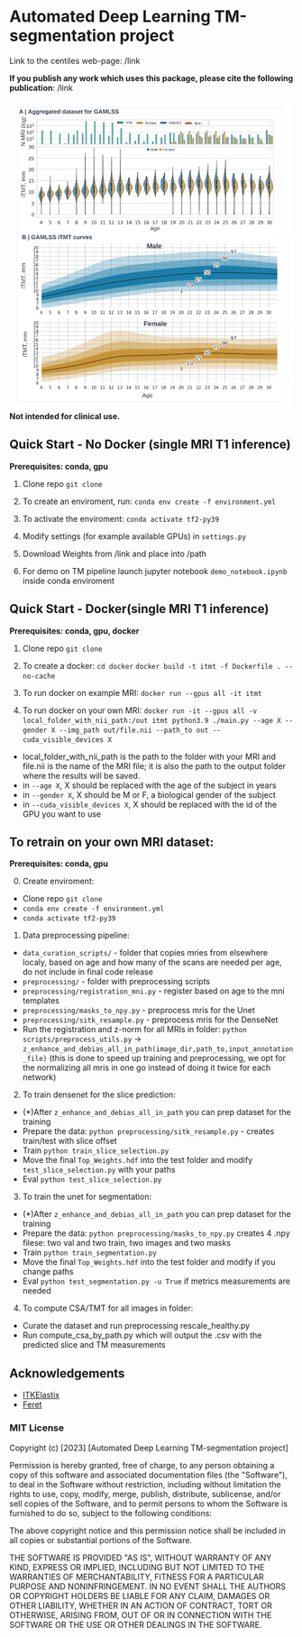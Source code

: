 # Automated Deep Learning TM-segmentation project

Link to the centiles web-page: /link

**If you publish any work which uses this package, please cite the following publication**: /link

![Main figure](pics/main_image.png)
**Not intended for clinical use.**

## Quick Start - No Docker (single MRI T1 inference)
**Prerequisites: conda, gpu** 

1. Clone repo `git clone`

2. To create an enviroment, run: 
`conda env create -f environment.yml`

3. To activate the enviroment:
`conda activate tf2-py39`

4. Modify settings (for example available GPUs) in `settings.py`

5. Download Weights from /link and place into /path

5. For demo on TM pipeline launch jupyter notebook `demo_notebook.ipynb` inside conda enviroment

## Quick Start - Docker(single MRI T1 inference)
**Prerequisites: conda, gpu, docker** 
1. Clone repo `git clone`

2. To create a docker:
`cd docker`
`docker build -t itmt -f Dockerfile . --no-cache`

3. To run docker on example MRI:
`docker run --gpus all -it itmt`

4. To run docker on your own MRI:
`docker run -it --gpus all -v local_folder_with_nii_path:/out itmt python3.9 ./main.py --age X --gender X --img_path out/file.nii --path_to out --cuda_visible_devices X`
- local_folder_with_nii_path is the path to the folder with your MRI and file.nii is the name of the MRI file; it is also the path to the output folder where the results will be saved.
- in `--age X`, X should be replaced with the age of the subject in years
- in `--gender X`, X should be M or F, a biological gender of the subject
- in `--cuda_visible_devices X`, X should be replaced with the id of the GPU you want to use

## To retrain on your own MRI dataset: 
**Prerequisites: conda, gpu** 

0. Create enviroment:
- Clone repo `git clone`
- `conda env create -f environment.yml`
- `conda activate tf2-py39`

1. Data preprocessing pipeline:
- `data_curation_scripts/` - folder that copies mries from elsewhere localy, based on age and how many of the scans are needed per age, do not include in final code release
- `preprocessing/` - folder with preprocessing scripts
- `preprocessing/registration_mni.py` - register based on age to the mni templates
- `preprocessing/masks_to_npy.py` - preprocess mris for the Unet
- `preprocessing/sitk_resample.py` - preprocess mris for the DenseNet
- Run the registration and z-norm for all MRIs in folder: `python scripts/preprocess_utils.py` -> `z_enhance_and_debias_all_in_path(image_dir,path_to,input_annotation_file)` (this is done to speed up training and preprocessing, we opt for the normalizing all mris in one go instead of doing it twice for each network)

2. To train densenet for the slice prediction:
- (*)After `z_enhance_and_debias_all_in_path` you can prep dataset for the training
- Prepare the data: `python preprocessing/sitk_resample.py` - creates train/test with slice offset
- Train `python train_slice_selection.py`
- Move the final `Top_Weights.hdf` into the test folder and modify `test_slice_selection.py` with your paths
- Eval `python test_slice_selection.py`

3. To train the unet for segmentation:
- (*)After `z_enhance_and_debias_all_in_path` you can prep dataset for the training
- Prepare the data: `python preprocessing/masks_to_npy.py` creates 4 .npy filese: two val and two train, two images and two masks
- Train `python train_segmentation.py`
- Move the final `Top_Weights.hdf` into the test folder and modify if you change paths
- Eval `python test_segmentation.py -u True` if metrics measurements are needed

4. To compute CSA/TMT for all images in folder:
- Curate the dataset and run preprocessing rescale_healthy.py
- Run compute_csa_by_path.py which will output the .csv with the predicted slice and TM measurements

## Acknowledgements
* [ITKElastix](https://github.com/InsightSoftwareConsortium/ITKElastix)
* [Feret](https://github.com/matthiasnwt/feret)

### MIT License
Copyright (c) [2023] [Automated Deep Learning TM-segmentation project]

Permission is hereby granted, free of charge, to any person obtaining a copy
of this software and associated documentation files (the "Software"), to deal
in the Software without restriction, including without limitation the rights
to use, copy, modify, merge, publish, distribute, sublicense, and/or sell
copies of the Software, and to permit persons to whom the Software is
furnished to do so, subject to the following conditions:

The above copyright notice and this permission notice shall be included in all
copies or substantial portions of the Software.

THE SOFTWARE IS PROVIDED "AS IS", WITHOUT WARRANTY OF ANY KIND, EXPRESS OR
IMPLIED, INCLUDING BUT NOT LIMITED TO THE WARRANTIES OF MERCHANTABILITY,
FITNESS FOR A PARTICULAR PURPOSE AND NONINFRINGEMENT. IN NO EVENT SHALL THE
AUTHORS OR COPYRIGHT HOLDERS BE LIABLE FOR ANY CLAIM, DAMAGES OR OTHER
LIABILITY, WHETHER IN AN ACTION OF CONTRACT, TORT OR OTHERWISE, ARISING FROM,
OUT OF OR IN CONNECTION WITH THE SOFTWARE OR THE USE OR OTHER DEALINGS IN THE
SOFTWARE.

